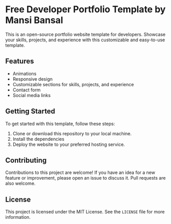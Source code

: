 # Free Developer Portfolio Template by Mansi Bansal

This is an open-source portfolio website template for developers. Showcase your skills, projects, and experience with this customizable and easy-to-use template.

## Features

- Animations
- Responsive design
- Customizable sections for skills, projects, and experience
- Contact form
- Social media links

## Getting Started

To get started with this template, follow these steps:

1. Clone or download this repository to your local machine.
2. Install the dependencies
3. Deploy the website to your preferred hosting service.

## Contributing

Contributions to this project are welcome! If you have an idea for a new feature or improvement, please open an issue to discuss it. Pull requests are also welcome.

## License

This project is licensed under the MIT License. See the `LICENSE` file for more information.
